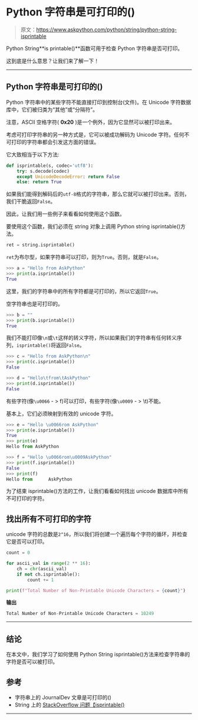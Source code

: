 # Python 字符串是可打印的()

> 原文：<https://www.askpython.com/python/string/python-string-isprintable>

Python String**is printable()**函数可用于检查 Python 字符串是否可打印。

这到底是什么意思？让我们来了解一下！

* * *

## Python 字符串是可打印的()

Python 字符串中的某些字符不能直接打印到控制台(文件)。在 Unicode 字符数据库中，它们被归类为“其他”或“分隔符”。

注意，ASCII 空格字符( **0x20** )是一个例外，因为它显然可以被打印出来。

考虑可打印字符串的另一种方式是，它可以被成功解码为 Unicode 字符。任何不可打印的字符串都会引发这方面的错误。

它大致相当于以下方法:

```py
def isprintable(s, codec='utf8'):
    try: s.decode(codec)
    except UnicodeDecodeError: return False
    else: return True

```

如果我们能得到解码后的`utf-8`格式的字符串，那么它就可以被打印出来。否则，我们干脆返回`False`。

因此，让我们用一些例子来看看如何使用这个函数。

要使用这个函数，我们必须在 string 对象上调用 Python string isprintable()方法。

```py
ret = string.isprintable()

```

`ret`为布尔型，如果字符串可以打印，则为`True`。否则，就是`False`。

```py
>>> a = "Hello from AskPython"
>>> print(a.isprintable())
True

```

这里，我们的字符串中的所有字符都是可打印的，所以它返回`True`。

空字符串也是可打印的。

```py
>>> b = ""
>>> print(b.isprintable())
True

```

我们不能打印像`\n`或`\t`这样的转义字符，所以如果我们的字符串有任何转义序列，`isprintable()`将返回`False`。

```py
>>> c = "Hello from AskPython\n"
>>> print(c.isprintable())
False

>>> d = "Hello\tfrom\tAskPython"
>>> print(d.isprintable())
False

```

有些字符(像`\u0066` - > f)可以打印，有些字符(像`\u0009` - > \t)不能。

基本上，它们必须映射到有效的 unicode 字符。

```py
>>> e = "Hello \u0066rom AskPython"
>>> print(e.isprintable())
True
>>> print(e)
Hello from AskPython

>>> f = "Hello \u0066rom\u0009AskPython"
>>> print(f.isprintable())
False
>>> print(f)
Hello from      AskPython

```

为了结束 isprintable()方法的工作，让我们看看如何找出 unicode 数据库中所有不可打印的字符。

## 找出所有不可打印的字符

unicode 字符的总数是`2^16`，所以我们将创建一个遍历每个字符的循环，并检查它是否可以打印。

```py
count = 0

for ascii_val in range(2 ** 16):
    ch = chr(ascii_val)
    if not ch.isprintable():
        count += 1

print(f"Total Number of Non-Printable Unicode Characters = {count}")

```

**输出**

```py
Total Number of Non-Printable Unicode Characters = 10249

```

* * *

## 结论

在本文中，我们学习了如何使用 Python String isprintable()方法来检查字符串的字符是否可以被打印。

## 参考

*   字符串上的 JournalDev 文章是可打印的()
*   String 上的 [StackOverflow 问题【isprintable()](https://stackoverflow.com/questions/3636928/test-if-a-python-string-is-printable)

* * *